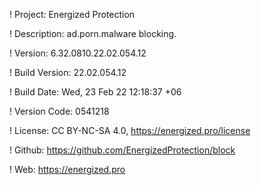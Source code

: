 ! Project: Energized Protection

! Description: ad.porn.malware blocking.

! Version: 6.32.0810.22.02.054.12

! Build Version: 22.02.054.12

! Build Date: Wed, 23 Feb 22 12:18:37 +06

! Version Code: 0541218

! License: CC BY-NC-SA 4.0, https://energized.pro/license

! Github: https://github.com/EnergizedProtection/block

! Web: https://energized.pro
